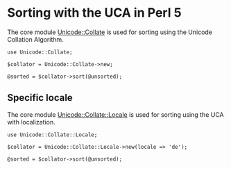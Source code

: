 # Sorting with the UCA in Perl 5

The core module
[Unicode::Collate](https://metacpan.org/module/Unicode::Collate) is used for
sorting using the Unicode Collation Algorithm.

    use Unicode::Collate;

    $collator = Unicode::Collate->new;

    @sorted = $collator->sort(@unsorted);

## Specific locale

The core module
[Unicode::Collate::Locale](https://metacpan.org/module/Unicode::Collate::Locale)
is used for sorting using the UCA with localization.

    use Unicode::Collate::Locale;

    $collator = Unicode::Collate::Locale->new(locale => 'de');

    @sorted = $collator->sort(@unsorted);
